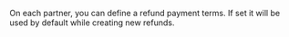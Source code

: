 On each partner, you can define a refund payment terms. If set it will
be used by default while creating new refunds.
